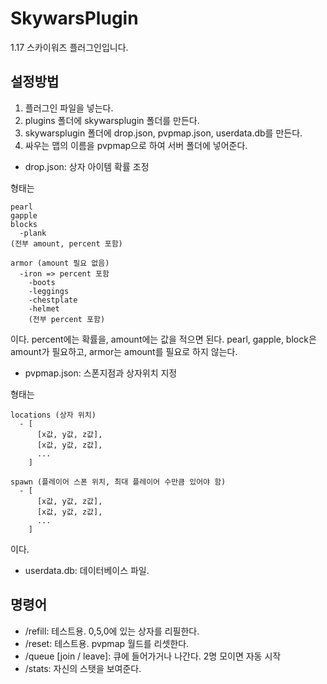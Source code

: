 # SkywarsPlugin
1.17 스카이워즈 플러그인입니다. 

설정방법
-

1. 플러그인 파일을 넣는다.
2. plugins 폴더에 skywarsplugin 폴더를 만든다.
3. skywarsplugin 폴더에 drop.json, pvpmap.json, userdata.db를 만든다.
4. 싸우는 맵의 이름을 pvpmap으로 하여 서버 폴더에 넣어준다.

- drop.json: 상자 아이템 확률 조정

형태는 

```
pearl
gapple
blocks
  -plank
(전부 amount, percent 포함)

armor (amount 필요 없음)
  -iron => percent 포함
    -boots
    -leggings
    -chestplate
    -helmet
    (전부 percent 포함)
 ```
    
이다.
percent에는 확률을, amount에는 값을 적으면 된다. pearl, gapple, block은 amount가 필요하고, armor는 amount를 필요로 하지 않는다.



- pvpmap.json: 스폰지점과 상자위치 지정

형태는

```
locations (상자 위치)
  - [
      [x값, y값, z값],
      [x값, y값, z값],
      ...
    ]

spawn (플레이어 스폰 위치, 최대 플레이어 수만큼 있어야 함)
  - [
      [x값, y값, z값],
      [x값, y값, z값],
      ...
    ]

```
이다. 



- userdata.db: 데이터베이스 파일. 

명령어
-

- /refill: 테스트용. 0,5,0에 있는 상자를 리필한다.
- /reset: 테스트용. pvpmap 월드를 리셋한다.
- /queue [join / leave]: 큐에 들어가거나 나간다. 2명 모이면 자동 시작
- /stats: 자신의 스탯을 보여준다.

